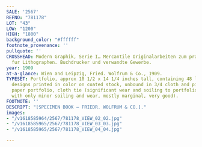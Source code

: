 ```yaml
---
SALE: '2567'
REFNO: "781178"
LOT: "43"
LOW: "1200"
HIGH: "1800"
background_color: "#ffffff"
footnote_provenance: ''
pullquote: ''
CROSSHEAD: Modern Graphik, Serie I… Mercantile Originalarbeiten zum praktischen Gebrauch
  fur Lithographen. Buchdrucker und verwandte Gewerbe.
year: 1909
at-a-glance: Wien and Leipzig, Fried. Wolfrum & Co., 1909.
TYPESET: Portfolio, approx 10 1/2 x 14 1/4 inches tall, containing 48 leaves of sample
  designs printed in color on coated stock, unbound in 3/4 cloth and pictorial printed
  paper portfolio, cloth tie (significant wear and soiling to portfolio, contents
  with only minor soiling and wear, mostly marginal, very good).
FOOTNOTE: ''
DESCRIPT: "[SPECIMEN BOOK — FRIEDR. WOLFRUM & CO.]."
images:
- "/v1618585964/2567/781178_VIEW_02_02.jpg"
- "/v1618585965/2567/781178_VIEW_03_03.jpg"
- "/v1618585965/2567/781178_VIEW_04_04.jpg"

---
```

